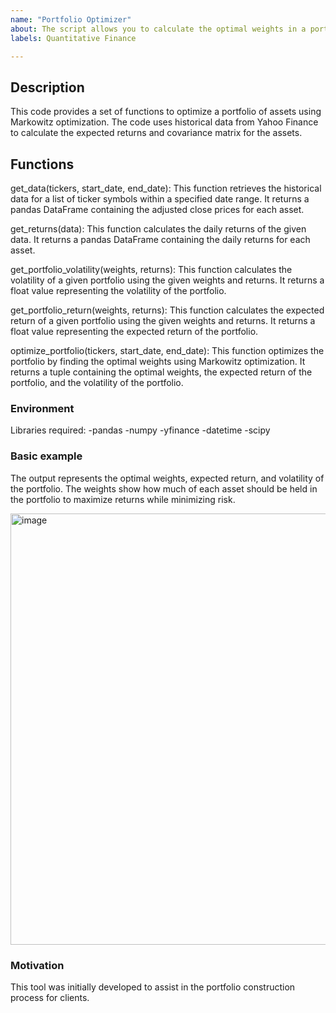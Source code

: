 ```yaml
---
name: "Portfolio Optimizer"
about: The script allows you to calculate the optimal weights in a portfolio given a list of ticker symbols.
labels: Quantitative Finance

---
```


## Description
This code provides a set of functions to optimize a portfolio of assets using Markowitz optimization. The code uses historical data from Yahoo Finance to calculate the expected returns and covariance matrix for the assets.

## Functions

get_data(tickers, start_date, end_date): This function retrieves the historical data for a list of ticker symbols within a specified date range. It returns a pandas DataFrame containing the adjusted close prices for each asset.

get_returns(data): This function calculates the daily returns of the given data. It returns a pandas DataFrame containing the daily returns for each asset.

get_portfolio_volatility(weights, returns): This function calculates the volatility of a given portfolio using the given weights and returns. It returns a float value representing the volatility of the portfolio.

get_portfolio_return(weights, returns): This function calculates the expected return of a given portfolio using the given weights and returns. It returns a float value representing the expected return of the portfolio.

optimize_portfolio(tickers, start_date, end_date): This function optimizes the portfolio by finding the optimal weights using Markowitz optimization. It returns a tuple containing the optimal weights, the expected return of the portfolio, and the volatility of the portfolio.

### Environment
Libraries required:
-pandas
-numpy
-yfinance
-datetime
-scipy


### Basic example
 The output represents the optimal weights, expected return, and volatility of the portfolio. The weights show how much of each asset should be held in the portfolio to maximize returns while minimizing risk.

<img width="690" alt="image" src="https://user-images.githubusercontent.com/129782426/231868024-97025753-a855-4db1-bab2-10a7e8ec109c.png">


### Motivation
This tool was initially developed to assist in the portfolio construction process for clients.
